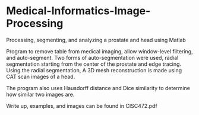 # Medical-Informatics-Image-Processing
Processing, segmenting, and analyzing a prostate and head using Matlab

Program to remove table from medical imaging, allow window-level filtering, and auto-segment. Two forms of auto-segmentation were used, radial segmentation starting from the center of the prostate and edge tracing.
Using the radial segmentation, A 3D mesh reconstruction is made using CAT scan images of a head.

The program also uses Hausdorff distance and Dice similarity to determine how similar two images are.

Write up, examples, and images can be found in CISC472.pdf
